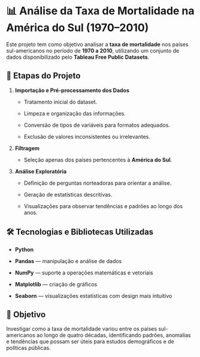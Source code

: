 # 📊 Análise da Taxa de Mortalidade na América do Sul (1970–2010)

Este projeto tem como objetivo analisar a **taxa de mortalidade** nos países sul-americanos no período de **1970 a 2010**, utilizando um conjunto de dados disponibilizado pelo **Tableau Free Public Datasets**.

## 🧹 Etapas do Projeto

1. **Importação e Pré-processamento dos Dados**

   - Tratamento inicial do dataset.
     
   - Limpeza e organização das informações.
     
   - Conversão de tipos de variáveis para formatos adequados.
     
   - Exclusão de valores inconsistentes ou irrelevantes.

3. **Filtragem**

   - Seleção apenas dos países pertencentes à **América do Sul**.

5. **Análise Exploratória**

   - Definição de perguntas norteadoras para orientar a análise.
     
   - Geração de estatísticas descritivas.
   
   - Visualizações para observar tendências e padrões ao longo dos anos.

## 🛠️ Tecnologias e Bibliotecas Utilizadas

- **Python**
  
- **Pandas** — manipulação e análise de dados
  
- **NumPy** — suporte a operações matemáticas e vetoriais
  
- **Matplotlib** — criação de gráficos
  
- **Seaborn** — visualizações estatísticas com design mais intuitivo

## 📌 Objetivo

Investigar como a taxa de mortalidade variou entre os países sul-americanos ao longo de quatro décadas, identificando padrões, anomalias e tendências que possam ser úteis para estudos demográficos e de políticas públicas.


 
 
